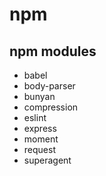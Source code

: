 # npm

## npm modules

- babel
- body-parser
- bunyan
- compression
- eslint
- express
- moment
- request
- superagent